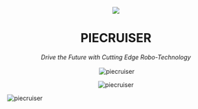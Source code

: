 <p align="center"><img src="https://github.com/piecruiser/piecruiser.github.io/blob/main/A%20robo%20project.jpg"></p>

<h1 align="center">PIECRUISER</h1>
<p align="center">
<i>Drive the Future with Cutting Edge Robo-Technology</i><br></p>


<p align="center">&nbsp;<img align="center" src="https://github-readme-stats.vercel.app/api?username=piecruiser&show_icons=true&locale=en" alt="piecruiser" /></p>

<p align="center"><img align="center" src="https://github-readme-streak-stats.herokuapp.com/?user=piecruiser&" alt="piecruiser" /></p>


<p align="left"> <img src="https://komarev.com/ghpvc/?username=piecruiser&label=Profile%20views&color=0e75b6&style=flat" alt="piecruiser" /> </p>
